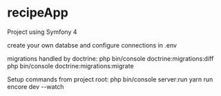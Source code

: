 # recipeApp
Project using Symfony 4

create your own databse and configure connections in .env 

migrations handled by doctrine:
php bin/console doctrine:migrations:diff
php bin/console doctrine:migrations:migrate

Setup commands from project root:
php bin/console server:run
yarn run encore dev --watch
